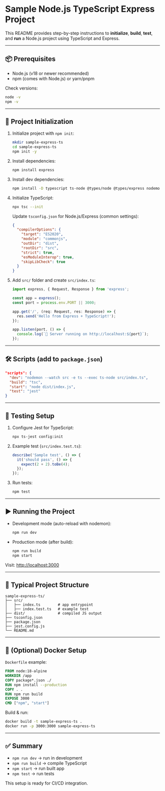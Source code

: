 # Sample Node.js TypeScript Express Project

This README provides step-by-step instructions to **initialize**, **build**, **test**, and **run** a Node.js project using TypeScript and Express.

---

## 📦 Prerequisites

* Node.js (v18 or newer recommended)
* npm (comes with Node.js) or yarn/pnpm

Check versions:

```bash
node -v
npm -v
```

---

## 🚀 Project Initialization

1. Initialize project with `npm init`:

   ```bash
   mkdir sample-express-ts
   cd sample-express-ts
   npm init -y
   ```

2. Install dependencies:

   ```bash
   npm install express
   ```

3. Install dev dependencies:

   ```bash
   npm install -D typescript ts-node @types/node @types/express nodemon jest ts-jest @types/jest
   ```

4. Initialize TypeScript:

   ```bash
   npx tsc --init
   ```

   Update `tsconfig.json` for Node.js/Express (common settings):

   ```json
   {
     "compilerOptions": {
       "target": "ES2020",
       "module": "commonjs",
       "outDir": "dist",
       "rootDir": "src",
       "strict": true,
       "esModuleInterop": true,
       "skipLibCheck": true
     }
   }
   ```

5. Add `src/` folder and create `src/index.ts`:

   ```ts
   import express, { Request, Response } from 'express';

   const app = express();
   const port = process.env.PORT || 3000;

   app.get('/', (req: Request, res: Response) => {
     res.send('Hello from Express + TypeScript!');
   });

   app.listen(port, () => {
     console.log(`🚀 Server running on http://localhost:${port}`);
   });
   ```

---

## 🛠️ Scripts (add to `package.json`)

```json
"scripts": {
  "dev": "nodemon --watch src -e ts --exec ts-node src/index.ts",
  "build": "tsc",
  "start": "node dist/index.js",
  "test": "jest"
}
```

---

## 🧪 Testing Setup

1. Configure Jest for TypeScript:

   ```bash
   npx ts-jest config:init
   ```

2. Example test (`src/index.test.ts`):

   ```ts
   describe('Sample test', () => {
     it('should pass', () => {
       expect(2 + 2).toBe(4);
     });
   });
   ```

3. Run tests:

   ```bash
   npm test
   ```

---

## ▶️ Running the Project

* Development mode (auto-reload with nodemon):

  ```bash
  npm run dev
  ```

* Production mode (after build):

  ```bash
  npm run build
  npm start
  ```

Visit: [http://localhost:3000](http://localhost:3000)

---

## 📂 Typical Project Structure

```
sample-express-ts/
├── src/
│   ├── index.ts        # app entrypoint
│   ├── index.test.ts   # example test
├── dist/               # compiled JS output
├── tsconfig.json
├── package.json
├── jest.config.js
└── README.md
```

---

## 🐳 (Optional) Docker Setup

`Dockerfile` example:

```dockerfile
FROM node:18-alpine
WORKDIR /app
COPY package*.json ./
RUN npm install --production
COPY . .
RUN npm run build
EXPOSE 3000
CMD ["npm", "start"]
```

Build & run:

```bash
docker build -t sample-express-ts .
docker run -p 3000:3000 sample-express-ts
```

---

## ✅ Summary

* `npm run dev` → run in development
* `npm run build` → compile TypeScript
* `npm start` → run built app
* `npm test` → run tests

This setup is ready for CI/CD integration.